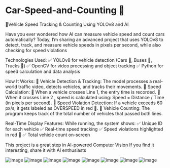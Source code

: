 # Car-Speed-and-Counting 🚗

🚗Vehicle Speed Tracking & Counting Using YOLOv8 and AI

Have you ever wondered how AI can measure vehicle speed and count cars automatically? Today, I’m sharing an advanced project that uses YOLOv8 to detect, track, and measure vehicle speeds in pixels per second, while also checking for speed violations

Technologies Used: ✅ YOLOv8 for vehicle detection (Cars 🚗, Buses 🚌, Trucks 🚛) ✅ OpenCV for video processing and object tracking ✅ Python for speed calculation and data analysis

How It Works: 🔹 Vehicle Detection & Tracking: The model processes a real-world traffic video, detects vehicles, and tracks their movements. 🔹 Speed Calculation: 📌 When a vehicle crosses Line 1, the entry time is recorded. 📌 When it crosses Line 2 , speed is calculated using: Speed = Distance / Time (in pixels per second). 🔹 Speed Violation Detection: If a vehicle exceeds 60 px/s, it gets labeled as OVERSPEED in red 🚨. 🔹 Vehicle Counting: The program keeps track of the total number of vehicles that passed both lines.

Real-Time Display Features: While running, the system shows: ✅ Unique ID for each vehicle ✅ Real-time speed tracking ✅ Speed violations highlighted in red 🚨 ✅ Total vehicle count on-screen

This project is a great step in AI-powered Computer Vision If you find it interesting, share it with AI enthusiasts

![image](https://github.com/user-attachments/assets/920ca168-5ec1-44eb-a2e5-2216d30482ba)
![image](https://github.com/user-attachments/assets/a47f125c-6a27-4969-aa19-daded55d26ff)
![image](https://github.com/user-attachments/assets/eaad3e0e-bab8-4177-8d85-5b2f07873fa9)
![image](https://github.com/user-attachments/assets/5bb2a467-49ba-4a67-86ae-4c19b0d194e9)
![image](https://github.com/user-attachments/assets/deb494cf-736f-4f97-a4a7-e44e1e24b742)
![image](https://github.com/user-attachments/assets/a31b0082-f99a-4aca-a466-9b040a1a7158)
![image](https://github.com/user-attachments/assets/ae807510-7658-43c8-9d96-5ba0cddbcd11)
![image](https://github.com/user-attachments/assets/666af67d-3213-4350-a9a7-e77a138dbf49)
